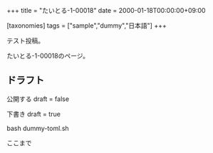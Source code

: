 +++
title = "たいとる-1-00018"
date = 2000-01-18T00:00:00+09:00

[taxonomies]
tags = ["sample","dummy","日本語"]
+++

テスト投稿。

たいとる-1-00018のページ。


## ドラフト

公開する
draft = false

下書き
draft = true

bash dummy-toml.sh

ここまで
